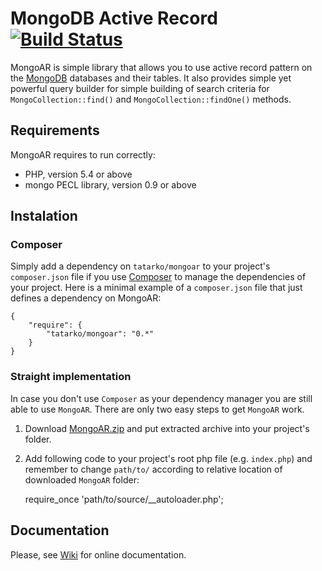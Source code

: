 # MongoDB Active Record [![Build Status](https://travis-ci.org/tatarko/MongoAR.png?branch=master)](https://travis-ci.org/tatarko/MongoAR)

MongoAR is simple library that allows you to use active record pattern on the [MongoDB](http://www.mongodb.org) databases and their tables. It also provides simple yet powerful query builder for simple building of search criteria for `MongoCollection::find()` and `MongoCollection::findOne()` methods.

## Requirements

MongoAR requires to run correctly:

- PHP, version 5.4 or above
- mongo PECL library, version 0.9 or above

## Instalation

### Composer

Simply add a dependency on `tatarko/mongoar` to your project's `composer.json` file if you use [Composer](http://getcomposer.org) to manage the dependencies of your project. Here is a minimal example of a `composer.json` file that just defines a dependency on MongoAR:


	{
		"require": {
			"tatarko/mongoar": "0.*"
		}
	}

### Straight implementation

In case you don't use `Composer` as your dependency manager you are still able to use `MongoAR`. There are only two easy steps  to get `MongoAR` work.

1.  Download [MongoAR.zip](https://github.com/tatarko/MongoAR/archive/master.zip) and put extracted archive into your project's folder.
2. Add following code to your project's root php file (e.g. `index.php`) and remember to change `path/to/` according to relative location of downloaded `MongoAR` folder:

	require_once 'path/to/source/__autoloader.php';

## Documentation

Please, see [Wiki](https://github.com/tatarko/MongoAR/wiki) for online documentation.